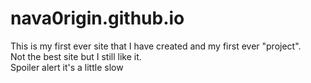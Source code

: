 # nava0rigin.github.io
This is my first ever site that I have created and my first ever "project".
<br>
Not the best site but I still like it.
<br>
Spoiler alert it's a little slow
